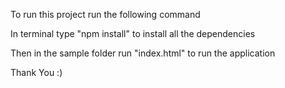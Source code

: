 To run this project run the following command

In terminal type "npm install" to install all the dependencies

Then in the sample folder run "index.html" to run the application

Thank You :)
